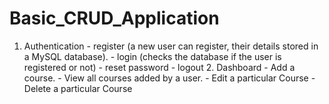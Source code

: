 # Basic_CRUD_Application
1. Authentication  - register (a new user can register, their details stored in a MySQL database).   - login (checks the database if the user is registered or not)  - reset password  - logout  2. Dashboard  - Add a course.  - View all courses added by a user.   - Edit a particular Course  - Delete a particular Course   
